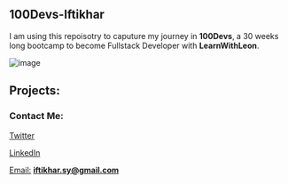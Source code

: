 
## 100Devs-Iftikhar


 I am using this repoisotry to caputure my journey in **100Devs**, a 30 weeks long bootcamp to become Fullstack Developer with **LearnWithLeon**.

![image](https://user-images.githubusercontent.com/46201091/149662892-3ad104aa-2427-4879-a2c6-648b22607a17.png)


## Projects:


### Contact Me:

[Twitter](https://twitter.com/iftikhar_sy)

[LinkedIn](https://www.linkedin.com/in/iftikhar-s/)

[Email:](iftikhar.sy@gmail.com) 
**iftikhar.sy@gmail.com**